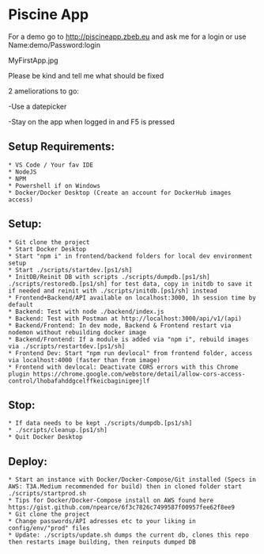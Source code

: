 # Piscine App #

For a demo go to http://piscineapp.zbeb.eu and ask me for a login or use Name:demo/Password:login

MyFirstApp.jpg

Please be kind and tell me what should be fixed

2 ameliorations to go:

-Use a datepicker

-Stay on the app when logged in and F5 is pressed

## Setup Requirements: ##
	* VS Code / Your fav IDE
	* NodeJS 
	* NPM
	* Powershell if on Windows
	* Docker/Docker Desktop (Create an account for DockerHub images access)

## Setup: ##
	* Git clone the project
	* Start Docker Desktop
	* Start "npm i" in frontend/backend folders for local dev environment setup
	* Start ./scripts/startdev.[ps1/sh]
	* InitDB/Reinit DB with scripts ./scripts/dumpdb.[ps1/sh] ./scripts/restoredb.[ps1/sh] for test data, copy in initdb to save it if needed and reinit with ./scripts/initdb.[ps1/sh] instead
	* Frontend+Backend/API available on localhost:3000, 1h session time by default
	* Backend: Test with node ./backend/index.js
	* Backend: Test with Postman at http://localhost:3000/api/v1/(api)
	* Backend/Frontend: In dev mode, Backend & Frontend restart via nodemon without rebuilding docker image
	* Backend/Frontend: If a module is added via "npm i", rebuild images via ./scripts/restartdev.[ps1/sh]
	* Frontend Dev: Start "npm run devlocal" from frontend folder, access via localhost:4000 (faster than from image)
	* Frontend with devlocal: Deactivate CORS errors with this Chrome plugin https://chrome.google.com/webstore/detail/allow-cors-access-control/lhobafahddgcelffkeicbaginigeejlf

## Stop: ##
	* If data needs to be kept ./scripts/dumpdb.[ps1/sh]
	* ./scripts/cleanup.[ps1/sh]
	* Quit Docker Desktop

## Deploy: ##
	* Start an instance with Docker/Docker-Compose/Git installed (Specs in AWS: T3A.Medium recommended for build) then in cloned folder start ./scripts/startprod.sh
	* Tips for Docker/Docker-Compose install on AWS found here https://gist.github.com/npearce/6f3c7826c7499587f00957fee62f8ee9 
	* Git clone the project
	* Change passwords/API adresses etc to your liking in config/env/"prod" files
	* Update: ./scripts/update.sh dumps the current db, clones this repo then restarts image building, then reinputs dumped DB 
